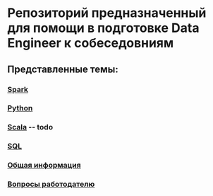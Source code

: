 # Репозиторий предназначенный для помощи в подготовке Data Engineer к собеседовниям
## Представленные темы:
### [Spark](https://github.com/Binary-hedgehog/-DataEngineer/blob/main/Spark.md)
### [Python](https://github.com/Binary-hedgehog/-DataEngineer/blob/main/Python.md)
### [Scala](https://github.com/Binary-hedgehog/-DataEngineer/blob/main/Scala.md)  -- todo
### [SQL](https://github.com/Binary-hedgehog/-DataEngineer/blob/main/SQL.md)
### [Общая информация](https://github.com/Binary-hedgehog/-DataEngineer/blob/main/Common.md)
### [Вопросы работодателю](https://github.com/Binary-hedgehog/-DataEngineer/blob/main/Questions%20for%20employer.md)
